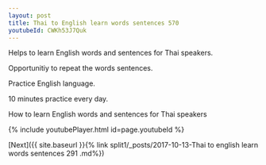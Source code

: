 ```yaml
---
layout: post
title: Thai to English learn words sentences 570 
youtubeId: CWKh53J7Quk
---
```

 
 
Helps to learn English words and sentences for Thai speakers.

Opportunitiy to repeat the words sentences. 

Practice English language. 
 
10 minutes practice every day. 
 
How to learn English words and sentences for Thai speakers 
 
{% include youtubePlayer.html id=page.youtubeId %}
 
 
[Next]({{ site.baseurl }}{% link  split1/_posts/2017-10-13-Thai to english learn words sentences 291 .md%})
 
